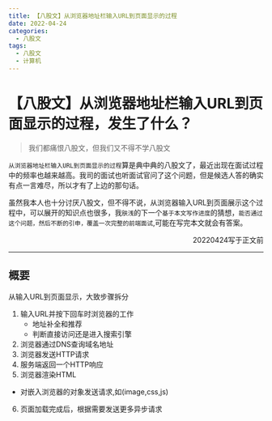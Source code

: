 ```yaml
---
title: 【八股文】从浏览器地址栏输入URL到页面显示的过程
date: 2022-04-24
categories: 
  - 八股文
tags:
  - 八股文
  - 计算机
---
```


# 【八股文】从浏览器地址栏输入URL到页面显示的过程，发生了什么？

> 我们都痛恨八股文，但我们又不得不学八股文

`从浏览器地址栏输入URL到页面显示的过程`算是典中典的八股文了，最近出现在面试过程中的频率也越来越高。我司的面试也听面试官问了这个问题，但是候选人答的确实有点一言难尽，所以才有了上边的那句话。

虽然我本人也十分讨厌八股文，但不得不说，从浏览器输入URL到页面展示这个过程中，可以展开的知识点也很多，我`肤浅`的下一个`基于本文写作进度`的猜想，`能否通过这个问题，然后不断的引申，覆盖一次完整的前端面试`,可能在写完本文就会有答案。


<p align="right">20220424写于正文前</p>


---

## 概要

从输入URL到页面显示，大致步骤拆分

1. 输入URL并按下回车时浏览器的工作
   - 地址补全和推荐
   - 判断直接访问还是进入搜索引擎
2. 浏览器通过DNS查询域名地址
3. 浏览器发送HTTP请求
4. 服务端返回一个HTTP响应
5. 浏览器渲染HTML
  - 对嵌入浏览器的对象发送请求,如(image,css,js)
6. 页面加载完成后，根据需要发送更多异步请求